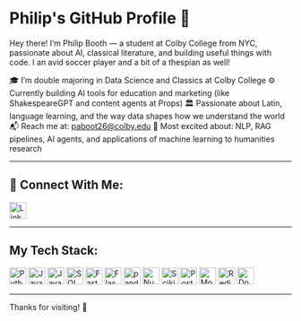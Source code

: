 # Philip's GitHub Profile 👋

Hey there! I’m Philip Booth — a student at Colby College from NYC, passionate about AI, classical literature, and building useful things with code. I an avid soccer player and a bit of a thespian as well!

🎓 I’m double majoring in Data Science and Classics at Colby College
⚙️ Currently building AI tools for education and marketing (like ShakespeareGPT and content agents at Props)
🏛️ Passionate about Latin, language learning, and the way data shapes how we understand the world
📬 Reach me at: paboot26@colby.edu
🧠 Most excited about: NLP, RAG pipelines, AI agents, and applications of machine learning to humanities research

---

## 🔗 Connect With Me:
<p align="left">
  <a href="https://www.linkedin.com/in/philipbooth/">
    <img src="https://cdn.jsdelivr.net/gh/devicons/devicon/icons/linkedin/linkedin-original.svg" width="30" title="LinkedIn"/>
  </a>
</p>

---

## My Tech Stack:

<p align="left">
  <img src="https://cdn.jsdelivr.net/gh/devicons/devicon/icons/python/python-original.svg" width="30" title="Python"/>
  <img src="https://cdn.jsdelivr.net/gh/devicons/devicon/icons/javascript/javascript-original.svg" width="30" title="JavaScript"/>
  <img src="https://cdn.jsdelivr.net/gh/devicons/devicon/icons/java/java-original.svg" width="30" title="Java"/>
  <img src="https://cdn.jsdelivr.net/gh/devicons/devicon/icons/sqlite/sqlite-original.svg" width="30" title="SQL"/>
  <img src="https://cdn.jsdelivr.net/gh/devicons/devicon/icons/fastapi/fastapi-original.svg" width="30" title="FastAPI"/>
  <img src="https://cdn.jsdelivr.net/gh/devicons/devicon/icons/flask/flask-original.svg" width="30" title="Flask"/>
  <img src="https://cdn.jsdelivr.net/gh/devicons/devicon/icons/pandas/pandas-original.svg" width="30" title="pandas"/>
  <img src="https://cdn.jsdelivr.net/gh/devicons/devicon/icons/numpy/numpy-original.svg" width="30" title="NumPy"/>
  <img src="https://cdn.jsdelivr.net/gh/devicons/devicon/icons/scikitlearn/scikitlearn-original.svg" width="30" title="Scikit-learn"/>
  <img src="https://cdn.jsdelivr.net/gh/devicons/devicon/icons/postgresql/postgresql-original.svg" width="30" title="PostgreSQL"/>
  <img src="https://cdn.jsdelivr.net/gh/devicons/devicon/icons/mongodb/mongodb-original.svg" width="30" title="MongoDB"/>
  <img src="https://cdn.jsdelivr.net/gh/devicons/devicon/icons/redis/redis-original.svg" width="30" title="Redis"/>
  <img src="https://cdn.jsdelivr.net/gh/devicons/devicon/icons/docker/docker-original.svg" width="30" title="Docker"/>
</p>

---

Thanks for visiting! 🌟
